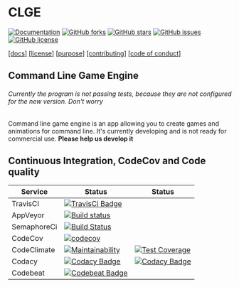 # CLGE
[![Documentation](https://img.shields.io/badge/Documentation-WIKI-orange.svg)](https://github.com/RafayelGardishyan/CLGE/wiki)
[![GitHub forks](https://img.shields.io/github/forks/RafayelGardishyan/CLGE.svg)](https://github.com/RafayelGardishyan/CLGE/network/members)
[![GitHub stars](https://img.shields.io/github/stars/RafayelGardishyan/CLGE.svg)](https://github.com/RafayelGardishyan/CLGE/stargazers)
[![GitHub issues](https://img.shields.io/github/issues/RafayelGardishyan/CLGE.svg)](https://github.com/RafayelGardishyan/CLGE/issues)
[![GitHub license](https://img.shields.io/github/license/RafayelGardishyan/CLGE)](https://github.com/RafayelGardishyan/CLGE/blob/master/LICENSE)

[[docs]](https://github.com/RafayelGardishyan/CLGE/wiki)
[[license]](https://github.com/RafayelGardishyan/CLGE/blob/master/LICENSE)
[[purpose]](https://github.com/RafayelGardishyan/CLGE/wiki/Purpose)
[[contributing]](https://github.com/RafayelGardishyan/CLGE/blob/master/CONTRIBUTING.md)
[[code of conduct]](https://github.com/RafayelGardishyan/CLGE/blob/master/CODE_OF_CONDUCT.md)

## Command Line Game Engine

###### Currently the program is not passing tests, because they are not configured for the new version. Don't worry
Command line game engine is an app allowing you to create games and animations for command line. It's currently developing and is not ready for commercial use. **Please help us develop it**



## Continuous Integration, CodeCov and Code quality
Service | Status | Status
--- | --- | ---
TravisCI | [![TravisCi Badge](https://travis-ci.org/RafayelGardishyan/CLGE.svg?branch=master)](https://travis-ci.org/RafayelGardishyan/CLGE) | 
AppVeyor | [![Build status](https://ci.appveyor.com/api/projects/status/uoketmge9oq210e7?svg=true)](https://ci.appveyor.com/project/RafayelGardishyan/clge) | 
SemaphoreCi | [![Build Status](https://semaphoreci.com/api/v1/rafayelgardishyan/clge/branches/master/badge.svg)](https://semaphoreci.com/rafayelgardishyan/clge) |
CodeCov | [![codecov](https://codecov.io/gh/RafayelGardishyan/CLGE/branch/master/graph/badge.svg)](https://codecov.io/gh/RafayelGardishyan/CLGE) | 
CodeClimate | [![Maintainability](https://api.codeclimate.com/v1/badges/8f45daeedcc501637724/maintainability)](https://codeclimate.com/github/RafayelGardishyan/CLGE/maintainability) | [![Test Coverage](https://api.codeclimate.com/v1/badges/8f45daeedcc501637724/test_coverage)](https://codeclimate.com/github/RafayelGardishyan/CLGE/test_coverage)
Codacy | [![Codacy Badge](https://api.codacy.com/project/badge/Grade/688d81b67ba14634a53e51491554fcdc)](https://www.codacy.com/app/RafayelGardishyan/CLGE?utm_source=github.com&amp;utm_medium=referral&amp;utm_content=RafayelGardishyan/CLGE&amp;utm_campaign=Badge_Grade) | [![Codacy Badge](https://api.codacy.com/project/badge/Coverage/688d81b67ba14634a53e51491554fcdc)](https://www.codacy.com/app/RafayelGardishyan/CLGE?utm_source=github.com&utm_medium=referral&utm_content=RafayelGardishyan/CLGE&utm_campaign=Badge_Coverage)
Codebeat | [![Codebeat Badge](https://codebeat.co/badges/992916ff-59e1-4ecc-b723-cad309d37524)](https://codebeat.co/projects/github-com-rafayelgardishyan-clge-master)
